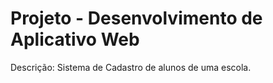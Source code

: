 # Projeto - Desenvolvimento de Aplicativo Web

Descrição: Sistema de Cadastro de alunos de uma escola.
